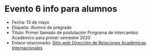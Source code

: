 # Evento 6 info para alumnos

* Fecha: 13 de mayo
* Etiqueta: Alumno de pregrado
* Título: Primer llamado de postulación Programa de Intercambio Académico para primer semestre 2020
* Enlace relacionado: [Sitio web Dirección de Relaciones Académicas Internacionales](http://relacionesinternacionales.uc.cl/alumnos-uc/pregrado/intercambio-uc/proceso-de-postulacion)

